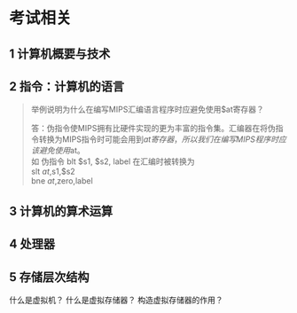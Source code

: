# 考试相关
## 1 计算机概要与技术


## 2 指令：计算机的语言
>举例说明为什么在编写MIPS汇编语言程序时应避免使用$at寄存器？  
>
>答：伪指令使MIPS拥有比硬件实现的更为丰富的指令集。汇编器在将伪指令转换为MIPS指令时可能会用到$at寄存器，所以我们在编写MIPS程序时应该避免使用$at。  
如 伪指令 blt  $s1, $s2, label 在汇编时被转换为  
slt $at,$s1,$s2  
bne $at,$zero,label    



## 3 计算机的算术运算


## 4 处理器


## 5 存储层次结构

什么是虚拟机？
什么是虚拟存储器？
构造虚拟存储器的作用？
